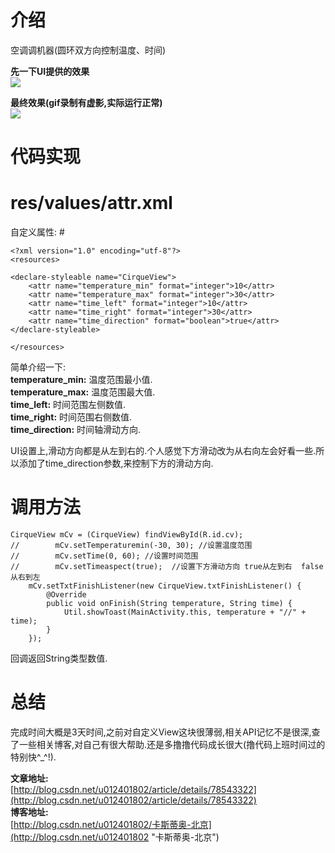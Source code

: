 # 介绍 #
空调调机器(圆环双方向控制温度、时间)

**先一下UI提供的效果**<br>
![](https://i.imgur.com/MteZZ9w.jpg)<br>

**最终效果(gif录制有虚影,实际运行正常)**<br>
![](https://i.imgur.com/96HYUe5.gif)


# 代码实现 #
# res/values/attr.xml<br>
自定义属性: #

	<?xml version="1.0" encoding="utf-8"?>
	<resources>

    <declare-styleable name="CirqueView">
        <attr name="temperature_min" format="integer">10</attr>
        <attr name="temperature_max" format="integer">30</attr>
        <attr name="time_left" format="integer">10</attr>
        <attr name="time_right" format="integer">30</attr>
        <attr name="time_direction" format="boolean">true</attr>
    </declare-styleable>

	</resources>

简单介绍一下:<br>
**temperature_min:**	温度范围最小值.<br>
**temperature_max:**	温度范围最大值.<br>
**time_left:**	时间范围左侧数值.<br>
**time_right:**	时间范围右侧数值.<br>
**time_direction:**	时间轴滑动方向.<br>

UI设置上,滑动方向都是从左到右的.个人感觉下方滑动改为从右向左会好看一些.所以添加了time_direction参数,来控制下方的滑动方向.


# 调用方法 #

	CirqueView mCv = (CirqueView) findViewById(R.id.cv);
	//        mCv.setTemperaturemin(-30, 30); //设置温度范围
	//        mCv.setTime(0, 60); //设置时间范围
	//        mCv.setTimeaspect(true);  //设置下方滑动方向 true从左到右  false从右到左
        mCv.setTxtFinishListener(new CirqueView.txtFinishListener() {
            @Override
            public void onFinish(String temperature, String time) {
                Util.showToast(MainActivity.this, temperature + "//" + time);
            }
        });
回调返回String类型数值.

# 总结 #

完成时间大概是3天时间,之前对自定义View这块很薄弱,相关API记忆不是很深,查了一些相关博客,对自己有很大帮助.还是多撸撸代码成长很大(撸代码上班时间过的特别快^_^!).


**文章地址:**<br>
[http://blog.csdn.net/u012401802/article/details/78543322](http://blog.csdn.net/u012401802/article/details/78543322)<br>
**博客地址:**<br>
[http://blog.csdn.net/u012401802/卡斯蒂奥-北京](http://blog.csdn.net/u012401802 "卡斯蒂奥-北京")<br>


